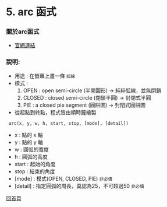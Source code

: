 # 5. arc 函式 

### 關於arc函式
- [官網連結](https://p5js.org/reference/#/p5/arc)

### 說明:
- 用途 : 在螢幕上畫一條 `弧線`
- 模式 : 
    1. OPEN : open semi-circle (半開圓形) -> 純粹弧線，並無閉鎖 
    2. CLOSED : closed semi-circle (閉鎖半圓) -> 封閉式半圓
    3. PIE : a closed pie segment (圓餅圖) -> 封閉式圓餅圖
- 從起點到終點，程式皆由順時鐘繪製

` arc(x, y, w, h, start, stop, [mode], [detail])`

- x : 點的 x 軸
- y : 點的 y 軸
- w : 圓弧的寬度
- h : 圓弧的高度
- start : 起始的角度
- stop : 結束的角度
- [mode] : 模式(OPEN, CLOSED, PIE) `非必填`
- [detail] : 指定圓弧的周長，莫認為25，不可超過50 `非必填`


[回首頁](https://github.com/LINDuke-Lin/p5Js-Demo)
